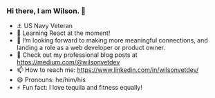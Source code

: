 ### Hi there, I am Wilson. 👋

<!--
- 👯 I’m looking to collaborate on ...
- 🤔 I’m looking for help with ...
- 🔭 I’m currently finished with my Module 3 project(a-little-bid) at Flatiron utilizing vanilla JS and a rails API that I built.
**wilsonvetdev/wilsonvetdev** is a ✨ _special_ ✨ repository because its `README.md` (this file) appears on your GitHub profile.

Here are some ideas to get you started:
-->

- ⚓️ US Navy Veteran
- 🌱 Learning React at the moment!
- 🤔 I’m looking forward to making more meaningful connections, and landing a role as a web developer or product owner.
- 💬 Check out my professional blog posts at https://medium.com/@wilsonvetdev 
- 📫 How to reach me: https://www.linkedin.com/in/wilsonvetdev/
- 😄 Pronouns: he/him/his
- ⚡ Fun fact: I love tequila and fitness equally!


